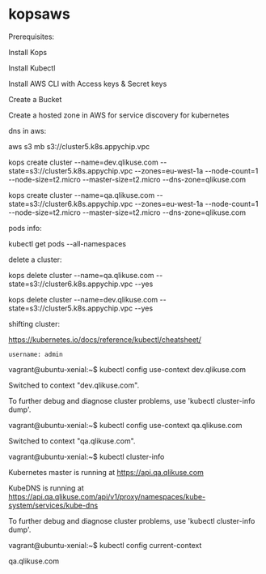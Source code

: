 # kopsaws

Prerequisites:

Install Kops

Install Kubectl

Install AWS CLI with Access keys & Secret keys

Create a Bucket

Create a hosted zone in AWS for service discovery for kubernetes



dns in aws:

aws s3 mb s3://cluster5.k8s.appychip.vpc

kops create cluster --name=dev.qlikuse.com --state=s3://cluster5.k8s.appychip.vpc --zones=eu-west-1a --node-count=1 --node-size=t2.micro --master-size=t2.micro --dns-zone=qlikuse.com


kops create cluster --name=qa.qlikuse.com --state=s3://cluster6.k8s.appychip.vpc --zones=eu-west-1a --node-count=1 --node-size=t2.micro --master-size=t2.micro --dns-zone=qlikuse.com

pods info:

kubectl get pods --all-namespaces

delete a cluster:

kops delete cluster --name=qa.qlikuse.com --state=s3://cluster6.k8s.appychip.vpc --yes

kops delete cluster --name=dev.qlikuse.com --state=s3://cluster5.k8s.appychip.vpc --yes


shifting cluster:


https://kubernetes.io/docs/reference/kubectl/cheatsheet/

    username: admin
vagrant@ubuntu-xenial:~$ kubectl config use-context dev.qlikuse.com

Switched to context "dev.qlikuse.com".


To further debug and diagnose cluster problems, use 'kubectl cluster-info dump'.

vagrant@ubuntu-xenial:~$ kubectl config use-context qa.qlikuse.com

Switched to context "qa.qlikuse.com".

vagrant@ubuntu-xenial:~$ kubectl cluster-info

Kubernetes master is running at https://api.qa.qlikuse.com

KubeDNS is running at https://api.qa.qlikuse.com/api/v1/proxy/namespaces/kube-system/services/kube-dns


To further debug and diagnose cluster problems, use 'kubectl cluster-info dump'.

vagrant@ubuntu-xenial:~$ kubectl config current-context

qa.qlikuse.com

